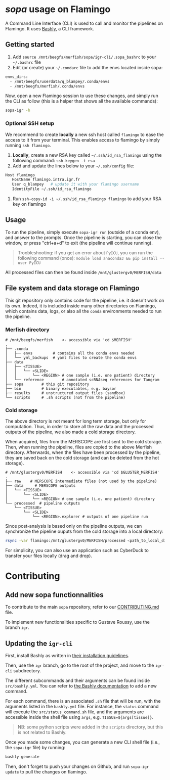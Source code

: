 # *sopa* usage on Flamingo

A Command Line Interface (CLI) is used to call and monitor the pipelines on Flamingo. It uses [Bashly](https://bashly.dannyb.co/), a CLI framework.

## Getting started

1. Add `source /mnt/beegfs/merfish/sopa/igr-cli/.sopa_bashrc` to your `~/.bashrc` file
2. Edit (or create) your `~/.condarc` file to add the envs located inside sopa:
```sh
envs_dirs:
  - /mnt/beegfs/userdata/q_blampey/.conda/envs
  - /mnt/beegfs/merfish/.conda/envs
```

Now, open a new Flamingo session to use these changes, and simply run the CLI as follow (this is a helper that shows all the available commands):

```sh
sopa-igr -h
```

### Optional SSH setup

We recommend to create **locally** a new ssh host called `flamingo` to ease the access to it from your terminal. This enables access to flamingo by simply running `ssh flamingo`.

1. **Locally**, create a new RSA key called `~/.ssh/id_rsa_flamingo` using the following command: `ssh-keygen -t rsa`
2. Add and update the lines below to your `~/.ssh/config` file:
```sh
Host flamingo
   HostName flamingo.intra.igr.fr
   User q_blampey   # update it with your flamingo username
   IdentityFile ~/.ssh/id_rsa_flamingo
```
1. Run `ssh-copy-id -i ~/.ssh/id_rsa_flamingo flamingo` to add your RSA key on flamingo

## Usage

To run the pipeline, simply execute `sopa-igr run` (outside of a conda env), and answer to the prompts. Once the pipeline is starting, you can close the window, or press "ctrl+a+d" to exit (the pipeline will continue running).

> Troobleshooting: if you get an error about `PyICU`, you can run the following command (once): `module load anaconda3 && pip install --user PyICU`

All processed files can then be found inside `/mnt/glustergv0/MERFISH/data`

## File system and data storage on **Flamingo**

This git repository only contains code for the pipeline, i.e. it doesn't work on its own. Indeed, it is included inside many other directories on Flamingo, which contains data, logs, or also all the `conda` environments needed to run the pipeline.

### Merfish directory

```
# /mnt/beegfs/merfish    <- accessible via 'cd $MERFISH'
.
├── .conda
│   ├── envs         # contains all the conda envs needed
│   └── yml_backups  # yaml files to create the conda envs
├── data
│   ├── <TISSUE>
│   │   └── <SLIDE>
│   │       └── <REGION> # one sample (i.e. one patient) directory
│   └── reference        # annotated scRNAseq references for Tangram
├── sopa        # this git repository
├── bin         # binary executables, e.g. baysor
├── results     # unstructured output files (sandbox)
└── scripts     # .sh scripts (not from the pipeline)
```

### Cold storage
The above directory is not meant for long term storage, but only for computation. Thus, in order to store all the raw data and the processed outputs of the pipeline, we also made a cold storage directory.

When acquired, files from the MERSCOPE are first sent to the cold storage. Then, when running the pipeline, files are copied to the above Merfish directory. Afterwards, when the files have been processed by the pipeline, they are saved back on the cold storage (and can be deleted from the hot storage).

```
# /mnt/glustergv0/MERFISH    <- accessible via 'cd $GLUSTER_MERFISH'
.
├── raw    # MERSCOPE intermediate files (not used by the pipeline)
├── data     # MERSCOPE outputs
│   └── <TISSUE>
│       └── <SLIDE>
│           └── <REGION> # one sample (i.e. one patient) directory
└── processed  # pipeline outputs
    └── <TISSUE>
        └── <SLIDE>
            └── <REGION>.explorer # outputs of one pipeline run
```

Since post-analysis is based only on the pipeline outputs, we can synchronize the pipeline ouputs from the cold storage into a local directory:
```sh
rsync -var flamingo:/mnt/glustergv0/MERFISH/processed <path_to_local_directory>
```

For simplicity, you can also use an application such as CyberDuck to transfer your files locally (drag and drop).

# Contributing

## Add new sopa functionnalities

To contribute to the main `sopa` repository, refer to our [CONTRIBUTING.md](https://github.com/gustaveroussy/sopa/blob/master/CONTRIBUTING.md) file.

To implement new functionalities specific to Gustave Roussy, use the branch `igr`.

## Updating the `igr-cli`

First, install Bashly as written in [their installation guidelines](https://bashly.dannyb.co/installation/).

Then, use the `igr` branch, go to the root of the project, and move to the `igr-cli` subdirectory.

The different subcommands and their arguments can be found inside `src/bashly.yml`. You can refer to [the Bashly documentation](https://bashly.dannyb.co/) to add a new command.

For each command, there is an associated `.sh` file that will be run, with the arguments listed in the `bashly.yml` file. For instance, the `status` command will execute the `src/status_command.sh` file, and the arguments are accessible inside the shell file using `args`, e.g. `TISSUE=${args[tissue]}`.

> NB: some python scripts were added in the `scripts` directory, but this is not related to Bashly.

Once you made some changes, you can generate a new CLI shell file (i.e., the `sopa-igr` file) by running:

```sh
bashly generate
```

Then, don't forget to push your changes on Github, and run `sopa-igr update` to pull the changes on flamingo.

